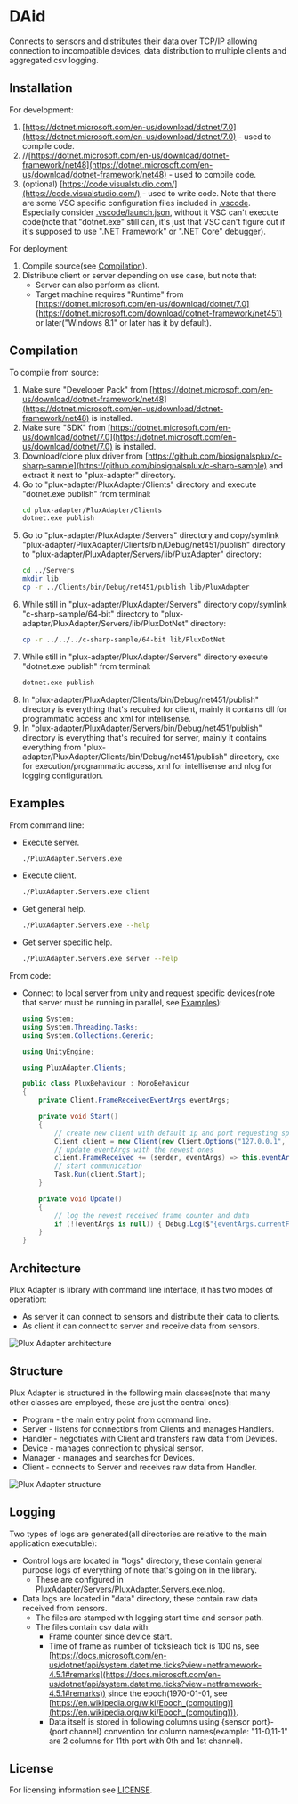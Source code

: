 # DAid

Connects to sensors and distributes their data over TCP/IP allowing connection to incompatible devices, data distribution to multiple clients and aggregated csv logging.

## Installation

For development:
1. [https://dotnet.microsoft.com/en-us/download/dotnet/7.0](https://dotnet.microsoft.com/en-us/download/dotnet/7.0) - used to compile code.
1. //[https://dotnet.microsoft.com/en-us/download/dotnet-framework/net48](https://dotnet.microsoft.com/en-us/download/dotnet-framework/net48) - used to compile code.
1. (optional) [https://code.visualstudio.com/](https://code.visualstudio.com/) - used to write code. Note that there are some VSC specific configuration files included in [.vscode](./.vscode). Especially consider [.vscode/launch.json](./.vscode/launch.json), without it VSC can't execute code(note that "dotnet.exe" still can, it's just that VSC can't figure out if it's supposed to use ".NET Framework" or ".NET Core" debugger).

For deployment:
1. Compile source(see [Compilation](#Compilation)).
1. Distribute client or server depending on use case, but note that:
    * Server can also perform as client.
    * Target machine requires "Runtime" from [https://dotnet.microsoft.com/en-us/download/dotnet/7.0](https://dotnet.microsoft.com/download/dotnet-framework/net451) or later("Windows 8.1" or later has it by default).

## Compilation

To compile from source:
1. Make sure "Developer Pack" from [https://dotnet.microsoft.com/en-us/download/dotnet-framework/net48](https://dotnet.microsoft.com/en-us/download/dotnet-framework/net48) is installed.
1. Make sure "SDK" from [https://dotnet.microsoft.com/en-us/download/dotnet/7.0](https://dotnet.microsoft.com/en-us/download/dotnet/7.0) is installed.
1. Download/clone plux driver from [https://github.com/biosignalsplux/c-sharp-sample](https://github.com/biosignalsplux/c-sharp-sample) and extract it next to "plux-adapter" directory.
1. Go to "plux-adapter/PluxAdapter/Clients" directory and execute "dotnet.exe publish" from terminal:
    ```bash
    cd plux-adapter/PluxAdapter/Clients
    dotnet.exe publish
    ```
1. Go to "plux-adapter/PluxAdapter/Servers" directory and copy/symlink "plux-adapter/PluxAdapter/Clients/bin/Debug/net451/publish" directory to "plux-adapter/PluxAdapter/Servers/lib/PluxAdapter" directory:
    ```bash
    cd ../Servers
    mkdir lib
    cp -r ../Clients/bin/Debug/net451/publish lib/PluxAdapter
    ```
1. While still in "plux-adapter/PluxAdapter/Servers" directory copy/symlink "c-sharp-sample/64-bit" directory to "plux-adapter/PluxAdapter/Servers/lib/PluxDotNet" directory:
    ```bash
    cp -r ../../../c-sharp-sample/64-bit lib/PluxDotNet
    ```
1. While still in "plux-adapter/PluxAdapter/Servers" directory  execute "dotnet.exe publish" from terminal:
    ```bash
    dotnet.exe publish
    ```
1. In "plux-adapter/PluxAdapter/Clients/bin/Debug/net451/publish" directory is everything that's required for client, mainly it contains dll for programmatic access and xml for intellisense.
1. In "plux-adapter/PluxAdapter/Servers/bin/Debug/net451/publish" directory is everything that's required for server, mainly it contains everything from "plux-adapter/PluxAdapter/Clients/bin/Debug/net451/publish" directory, exe for execution/programmatic access, xml for intellisense and nlog for logging configuration.

## Examples

From command line:
* Execute server.
    ```bash
    ./PluxAdapter.Servers.exe
    ```
* Execute client.
    ```bash
    ./PluxAdapter.Servers.exe client
    ```
* Get general help.
    ```bash
    ./PluxAdapter.Servers.exe --help
    ```
* Get server specific help.
    ```bash
    ./PluxAdapter.Servers.exe server --help
    ```

From code:
* Connect to local server from unity and request specific devices(note that server must be running in parallel, see [Examples](#Examples)):
    ```c#
    using System;
    using System.Threading.Tasks;
    using System.Collections.Generic;

    using UnityEngine;

    using PluxAdapter.Clients;

    public class PluxBehaviour : MonoBehaviour
    {
        private Client.FrameReceivedEventArgs eventArgs;

        private void Start()
        {
            // create new client with default ip and port requesting specific devices
            Client client = new Client(new Client.Options("127.0.0.1", 24242, new List<string> { "BTH00:07:80:46:F0:31", "BTH00:07:80:4D:2D:77" }));
            // update eventArgs with the newest ones
            client.FrameReceived += (sender, eventArgs) => this.eventArgs = eventArgs;
            // start communication
            Task.Run(client.Start);
        }

        private void Update()
        {
            // log the newest received frame counter and data
            if (!(eventArgs is null)) { Debug.Log($"{eventArgs.currentFrame} - {String.Join(", ", eventArgs.data)}"); }
        }
    }
    ```

## Architecture

Plux Adapter is library with command line interface, it has two modes of operation:
* As server it can connect to sensors and distribute their data to clients.
* As client it can connect to server and receive data from sensors.

![Plux Adapter architecture](./Documentation/Images/Architecture.png)

## Structure

Plux Adapter is structured in the following main classes(note that many other classes are employed, these are just the central ones):
* Program - the main entry point from command line.
* Server - listens for connections from Clients and manages Handlers.
* Handler - negotiates with Client and transfers raw data from Devices.
* Device - manages connection to physical sensor.
* Manager - manages and searches for Devices.
* Client - connects to Server and receives raw data from Handler.

![Plux Adapter structure](./Documentation/Images/Structure.png)

## Logging

Two types of logs are generated(all directories are relative to the main application executable):
* Control logs are located in "logs" directory, these contain general purpose logs of everything of note that's going on in the library.
    * These are configured in [PluxAdapter/Servers/PluxAdapter.Servers.exe.nlog](./PluxAdapter/Servers/PluxAdapter.Servers.exe.nlog).
* Data logs are located in "data" directory, these contain raw data received from sensors.
    * The files are stamped with logging start time and sensor path.
    * The files contain csv data with:
        * Frame counter since device start.
        * Time of frame as number of ticks(each tick is 100 ns, see [https://docs.microsoft.com/en-us/dotnet/api/system.datetime.ticks?view=netframework-4.5.1#remarks](https://docs.microsoft.com/en-us/dotnet/api/system.datetime.ticks?view=netframework-4.5.1#remarks)) since the epoch(1970-01-01, see [https://en.wikipedia.org/wiki/Epoch_(computing)](https://en.wikipedia.org/wiki/Epoch_(computing))).
        * Data itself is stored in following columns using {sensor port}-{port channel} convention for column names(example: "11-0,11-1" are 2 columns for 11th port with 0th and 1st channel).

## License

For licensing information see [LICENSE](./LICENSE.md).

